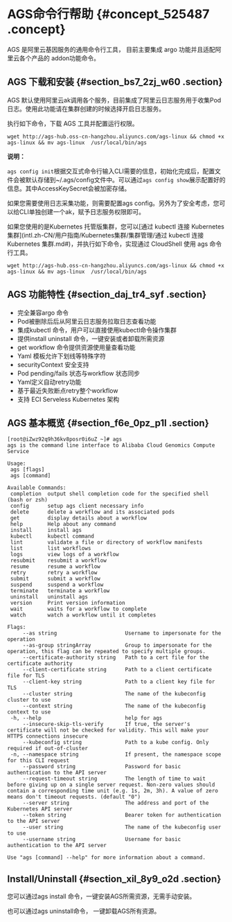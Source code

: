 # AGS命令行帮助 {#concept_525487 .concept}

AGS 是阿里云基因服务的通用命令行工具， 目前主要集成 argo 功能并且适配阿里云各个产品的 addon功能命令。

## AGS 下载和安装 {#section_bs7_2zj_w60 .section}

AGS 默认使用阿里云ak调用各个服务，目前集成了阿里云日志服务用于收集Pod日志。使用此功能请在集群创建的时候选择开启日志服务。

执行如下命令，下载 AGS 工具并配置运行权限。

``` {#codeblock_5nm_wnj_dfm}
wget http://ags-hub.oss-cn-hangzhou.aliyuncs.com/ags-linux && chmod +x ags-linux && mv ags-linux  /usr/local/bin/ags 
```

**说明：** 

`ags config init`根据交互式命令行输入CLI需要的信息，初始化完成后，配置文件会被默认存储到~/.ags/config文件中。可以通过`ags config show`展示配置好的信息。其中AccessKeySecret会被加密存储。

如果您需要使用日志采集功能，则需要配置ags config。另外为了安全考虑，您可以给CLI单独创建一个ak，赋予日志服务权限即可。

如果您使用的是Kubernetes 托管版集群，您可以[通过 kubectl 连接 Kubernetes 集群](intl.zh-CN/用户指南/Kubernetes集群/集群管理/通过 kubectl 连接 Kubernetes 集群.md#)，并执行如下命令，实现通过 CloudShell 使用 ags 命令行工具。

``` {#codeblock_nsl_vwk_0tr}
wget http://ags-hub.oss-cn-hangzhou.aliyuncs.com/ags-linux && chmod +x ags-linux && mv ags-linux  /usr/local/bin/ags
```

## AGS 功能特性 {#section_daj_tr4_syf .section}

-   完全兼容argo 命令
-   Pod被删除后后从阿里云日志服务拉取日志查看功能
-   集成kubectl 命令，用户可以直接使用kubectl命令操作集群
-   提供install uninstall 命令，一键安装或者卸载所需资源
-   get workflow 命令提供资源使用量查看功能
-   Yaml 模板允许下划线等特殊字符
-   securityContext 安全支持
-   Pod pending/fails 状态与workflow 状态同步
-   Yaml定义自动retry功能
-   基于最近失败断点retry整个workflow
-   支持 ECI Serveless Kubernetes 架构

## AGS 基本概览 {#section_f6e_0pz_p1l .section}

``` {#codeblock_lcd_kiz_fx6}
[root@iZwz92q9h36kv8posr0i6uZ ~]# ags
ags is the command line interface to Alibaba Cloud Genomics Compute Service

Usage:
 ags [flags]
 ags [command]

Available Commands:
 completion  output shell completion code for the specified shell (bash or zsh)
 config      setup ags client necessary info
 delete      delete a workflow and its associated pods
 get         display details about a workflow
 help        Help about any command
 install     install ags
 kubectl     kubectl command
 lint        validate a file or directory of workflow manifests
 list        list workflows
 logs        view logs of a workflow
 resubmit    resubmit a workflow
 resume      resume a workflow
 retry       retry a workflow
 submit      submit a workflow
 suspend     suspend a workflow
 terminate   terminate a workflow
 uninstall   uninstall ags
 version     Print version information
 wait        waits for a workflow to complete
 watch       watch a workflow until it completes

Flags:
     --as string                      Username to impersonate for the operation
     --as-group stringArray           Group to impersonate for the operation, this flag can be repeated to specify multiple groups.
     --certificate-authority string   Path to a cert file for the certificate authority
     --client-certificate string      Path to a client certificate file for TLS
     --client-key string              Path to a client key file for TLS
     --cluster string                 The name of the kubeconfig cluster to use
     --context string                 The name of the kubeconfig context to use
 -h, --help                           help for ags
     --insecure-skip-tls-verify       If true, the server's certificate will not be checked for validity. This will make your HTTPS connections insecure
     --kubeconfig string              Path to a kube config. Only required if out-of-cluster
 -n, --namespace string               If present, the namespace scope for this CLI request
     --password string                Password for basic authentication to the API server
     --request-timeout string         The length of time to wait before giving up on a single server request. Non-zero values should contain a corresponding time unit (e.g. 1s, 2m, 3h). A value of zero means don't timeout requests. (default "0")
     --server string                  The address and port of the Kubernetes API server
     --token string                   Bearer token for authentication to the API server
     --user string                    The name of the kubeconfig user to use
     --username string                Username for basic authentication to the API server

Use "ags [command] --help" for more information about a command.
```

## Install/Uninstall {#section_xil_8y9_o2d .section}

您可以通过ags install 命令，一键安装AGS所需资源，无需手动安装。

也可以通过ags uninstall命令， 一键卸载AGS所有资源。

